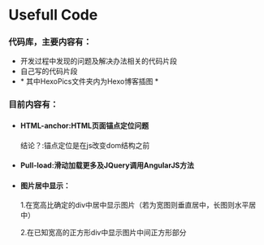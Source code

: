 # Usefull Code
<h3>代码库，主要内容有：</h3>
<ul>
<li>开发过程中发现的问题及解决办法相关的代码片段</li>
<li>自己写的代码片段</li>
<li>* 其中HexoPics文件夹内为Hexo博客插图 *</li>
</ul>
<h3>目前内容有：</h3>
<ul>
<li>
<h4>HTML-anchor:HTML页面锚点定位问题</h4>
结论？:锚点定位是在js改变dom结构之前
</li>
<li>
<h4>Pull-load:滑动加载更多及JQuery调用AngularJS方法</h4>
</li>
<li>
<h4>图片居中显示：</h4>
<p>1.在宽高比确定的div中居中显示图片（若为宽图则垂直居中，长图则水平居中）</p>
<p>2.在已知宽高的正方形div中显示图片中间正方形部分</p>
</li>
</ul>
